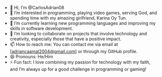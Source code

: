 - 👋 Hi, I’m @CarlosAdrian08  
- 👀 I’m interested in programming, playing video games, serving God, and spending time with my amazing girlfriend, Karina Oy Tun.  
- 🌱 I’m currently learning new programming languages and improving my skills in software development.  
- 💞️ I’m looking to collaborate on projects that involve technology and creativity, especially those that have a positive impact.  
- 📫 How to reach me: You can contact me via email at [adriancaamal2004@gmail.com] or through my GitHub profile.  
- 😄 Pronouns: He/Him  
- ⚡ Fun fact: I love combining my passion for technology with my faith, and I’m always up for a good challenge in programming or gaming!  

<!---
CarlosAdrian08/CarlosAdrian08 is a ✨ special ✨ repository because its `README.md` (this file) appears on your GitHub profile.
You can click the Preview link to take a look at your changes.
--->
